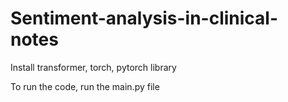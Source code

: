 # Sentiment-analysis-in-clinical-notes

Install transformer, torch, pytorch library

To run the code, run the main.py file

